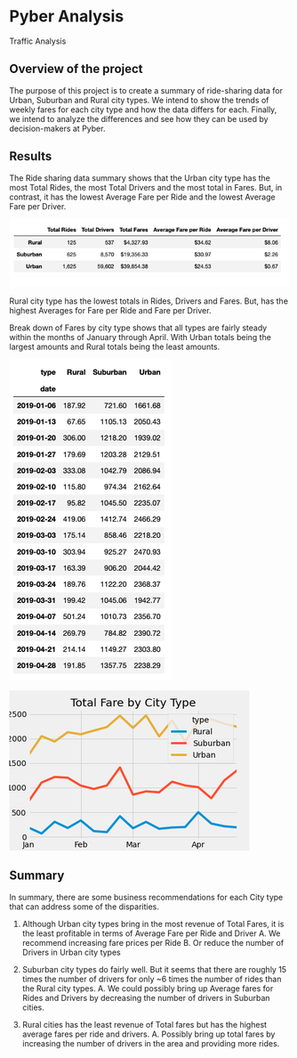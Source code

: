# Pyber Analysis
Traffic Analysis

## Overview of the project
The purpose of this project is to create a summary of ride-sharing data for Urban, Suburban and Rural city types.
We intend to show the trends of weekly fares for each city type and how the data differs for each. Finally, we intend
to analyze the differences and see how they can be used by decision-makers at Pyber. 


## Results
The Ride sharing data summary shows that the Urban city type has the most Total Rides, the most Total Drivers and 
the most total in Fares. But, in contrast, it has the lowest Average Fare per Ride and the lowest Average Fare per Driver.

![Pyber Ride-sharing Summary Data](analysis/pyber_summary_data.png)

Rural city type has the lowest totals in Rides, Drivers and Fares. But, has the highest Averages for Fare per Ride and Fare
per Driver.

Break down of Fares by city type shows that all types are fairly steady within the months of January through April.
With Urban totals being the largest amounts and Rural totals being the least amounts.

![Total Fares each week by City type](analysis/fares_per_week.png)

![Chart of Total Fares by City Type](analysis/Pyber_fare_summary.png)

## Summary
In summary, there are some business recommendations for each City type that can address some of the disparities.
1. Although Urban city types bring in the most revenue of Total Fares, it is the least profitable in terms of Average Fare per Ride and Driver
   A. We recommend increasing fare prices per Ride
   B. Or reduce the number of Drivers in Urban city types
2. Suburban city types do fairly well. But it seems that there are roughly 15 times the number of drivers for only ~6 times the number of rides
than the Rural city types.
   A. We could possibly bring up Average fares for Rides and Drivers by decreasing the number of drivers in Suburban cities.
   
3. Rural cities has the least revenue of Total fares but has the highest average fares per ride and drivers.
	A. Possibly bring up total fares by increasing the number of drivers in the area and providing more rides.  